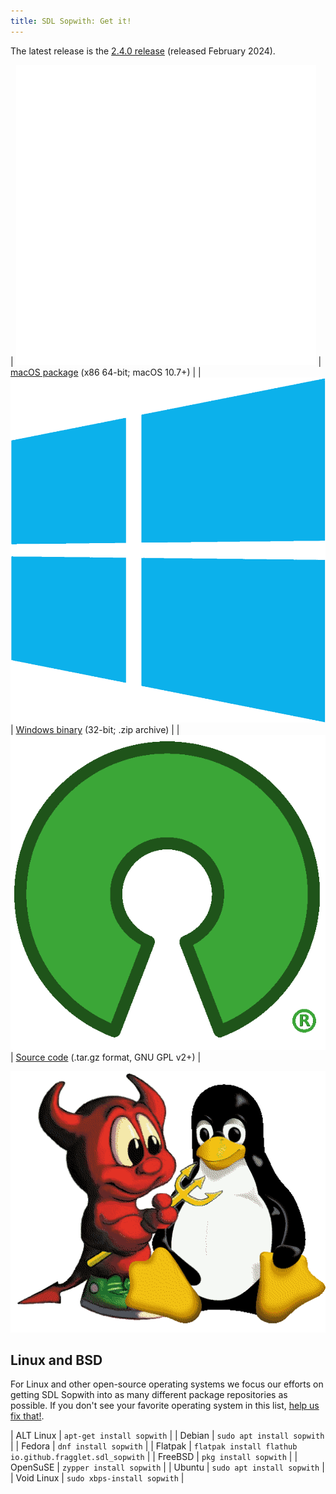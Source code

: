 ```yaml
---
title: SDL Sopwith: Get it!
---
```


The latest release is the [2.4.0 release](https://github.com/fragglet/sdl-sopwith/releases/tag/sdl-sopwith-2.4.0) (released February 2024).

| ![Apple logo](logos/Apple_logo.png) | [macOS package](https://github.com/fragglet/sdl-sopwith/releases/download/sdl-sopwith-2.4.0/sdl-sopwith-2.4.0-macos.dmg) (x86 64-bit; macOS 10.7+) |
| ![Windows logo](logos/Windows_logo.png) | [Windows binary](https://github.com/fragglet/sdl-sopwith/releases/download/sdl-sopwith-2.4.0/sdl-sopwith-2.4.0-win32.zip) (32-bit; .zip archive) |
| ![Open source logo](logos/Open_source_logo.png) | [Source code](https://github.com/fragglet/sdl-sopwith/releases/download/sdl-sopwith-2.4.0/sdl-sopwith-2.4.0.tar.gz)  (.tar.gz format, GNU GPL v2+) |

![Tux and Beastie](logos/Tux-and-beastie.png)

## Linux and BSD

For Linux and other open-source operating systems we focus our efforts on
getting SDL Sopwith into as many different package repositories as
possible. If you don't see your favorite operating system in this list,
[help us fix that!](https://docs.google.com/spreadsheets/d/1vHihJR5VAL9ltEB10kdl_ofK7LViOhwYC0i6T2mqB64/edit).

| ALT Linux     | `apt-get install sopwith`    |
| Debian        | `sudo apt install sopwith`   |
| Fedora        | `dnf install sopwith`        |
| Flatpak       | `flatpak install flathub io.github.fragglet.sdl_sopwith` |
| FreeBSD       | `pkg install sopwith`        |
| OpenSuSE      | `zypper install sopwith`     |
| Ubuntu        | `sudo apt install sopwith`   |
| Void Linux    | `sudo xbps-install sopwith`  |

